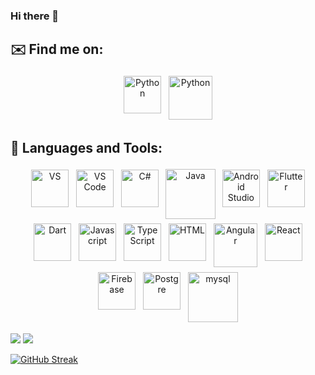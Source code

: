 
### Hi there 👋

<!--
**eceyarent/eceyarent** is a ✨ _special_ ✨ repository because its `README.md` (this file) appears on your GitHub profile.

Here are some ideas to get you started:

- 🔭 I’m currently working on ...
- 🌱 I’m currently learning ...
- 👯 I’m looking to collaborate on ...
- 🤔 I’m looking for help with ...
- 💬 Ask me about ...
- 📫 How to reach me: ...
- 😄 Pronouns: ...
- ⚡ Fun fact: ...
-->
## ✉️ Find me on:
<p align="center">
 <a href="https://linkedin.com/in/eceyarent" target="_blank" rel="noopener noreferrer"> <img src="https://user-images.githubusercontent.com/74072821/123178652-50265280-d490-11eb-9c74-0be10a24cc16.png" alt="Python" height="60" style="vertical-align:top; margin:4px"></a>
 <a href="mailto:eceyarent@gmail.com"> <img src="https://user-images.githubusercontent.com/74072821/123174676-2b7aac80-d489-11eb-8717-6573a27a2520.png" alt="Python" height="70" style="vertical-align:top; margin:4px"></a>
</p>


## 🧰 Languages and Tools:
<p align="center">
<img src="https://user-images.githubusercontent.com/74072821/123177644-5287ad00-d48e-11eb-87b1-b87d1687442b.png" alt="VS" height="60" style="vertical-align:top; margin:4px">
  <img src="https://user-images.githubusercontent.com/74072821/123177546-28ce8600-d48e-11eb-8b1e-a1ec34a4037d.png" alt="VS Code" height="60" style="vertical-align:top; margin:4px">
  <img src="https://user-images.githubusercontent.com/74072821/123179401-00488b00-d492-11eb-9c20-bf7b83bdb458.png" alt="C#" height="60" style="vertical-align:top; margin:4px">
 <img src="https://user-images.githubusercontent.com/74072821/123178134-405a3e80-d48f-11eb-89e2-9ade3c678443.png" alt="Java" height="80" style="vertical-align:top; margin:3px">
<img src="https://user-images.githubusercontent.com/74072821/123176055-78f81900-d48b-11eb-86c3-71d2d17aeb55.png" alt="Android Studio" height="60" style="vertical-align:top; margin:4px">
 <img src="https://user-images.githubusercontent.com/74072821/123177015-27508e00-d48d-11eb-9925-4b45e4b03df8.png" alt="Flutter" height="60" style="vertical-align:top; margin:4px">
 <img src="https://user-images.githubusercontent.com/74072821/123176938-08ea9280-d48d-11eb-83ef-769e3d02ab06.png" alt="Dart" height="60" style="vertical-align:top; margin:4px">
<img src="https://user-images.githubusercontent.com/74072821/123177873-c45ff680-d48e-11eb-9f86-c61fe16b6687.png" alt="Javascript" height="60" style="vertical-align:top; margin:4px">
  <img src="https://user-images.githubusercontent.com/74072821/123179222-99c36d00-d491-11eb-8662-50799caaae30.png" alt="TypeScript" height="60" style="vertical-align:top; margin:4px">
 <img src="https://user-images.githubusercontent.com/74072821/123178268-857e7080-d48f-11eb-9aa5-1680886509b7.png" alt="HTML" height="60" style="vertical-align:top; margin:4px">
 <img src="https://user-images.githubusercontent.com/74072821/123177467-fcb30500-d48d-11eb-8e71-7cfeb065788d.png" alt="Angular" height="70" style="vertical-align:top; margin:4px">
 <img src="https://user-images.githubusercontent.com/74072821/123177322-b78ed300-d48d-11eb-9069-1db0f801328e.png" alt="React" height="60" style="vertical-align:top; margin:4px">
  <img src="https://user-images.githubusercontent.com/74072821/123177096-50711e80-d48d-11eb-9a1e-e924a307cc1c.png" alt="Firebase" height="60" style="vertical-align:top; margin:4px">
  <img src="https://user-images.githubusercontent.com/74072821/123178823-b01cf900-d490-11eb-9d8d-9e4ed40452f2.png" alt="Postgre" height="60" style="vertical-align:top; margin:4px">
  <img src="https://user-images.githubusercontent.com/74072821/123178998-1a359e00-d491-11eb-841b-a6339b5ef33d.png" alt="mysql" height="80" style="vertical-align:top; margin:4px">
 
</p>

<img src="https://github-readme-stats.vercel.app/api/top-langs/?username=eceyarent&theme=midnight-purple">

<img src="https://github-readme-stats.vercel.app/api?username=eceyarent&show_icons=true&theme=midnight-purple">



[![GitHub Streak](https://github-readme-streak-stats.herokuapp.com?user=eceyarent&theme=dark&border_radius=4.7)](https://git.io/streak-stats)







